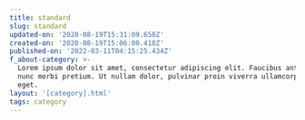 ```yaml
---
title: standard
slug: standard
updated-on: '2020-08-19T15:31:09.650Z'
created-on: '2020-08-19T15:06:00.418Z'
published-on: '2022-03-11T04:15:25.434Z'
f_about-category: >-
  Lorem ipsum dolor sit amet, consectetur adipiscing elit. Faucibus ante velit
  nunc morbi pretium. Ut nullam dolor, pulvinar proin viverra ullamcorper ac,
  eget.
layout: '[category].html'
tags: category
---
```



